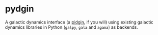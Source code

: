 # pydgin

A galactic dynamics interface (a [pidgin](https://en.wikipedia.org/wiki/Pidgin), if you will) using existing galactic dynamics libraries in Python (`galpy`, `gala` and `agama`) as backends.
